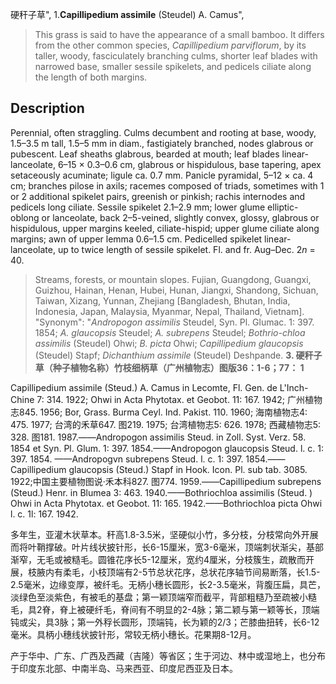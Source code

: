 硬秆子草",
1.**Capillipedium assimile** (Steudel) A. Camus",

> This grass is said to have the appearance of a small bamboo. It differs from the other common species, *Capillipedium parviflorum*, by its taller, woody, fasciculately branching culms, shorter leaf blades with narrowed base, smaller sessile spikelets, and pedicels ciliate along the length of both margins.

## Description
Perennial, often straggling. Culms decumbent and rooting at base, woody, 1.5–3.5 m tall, 1.5–5 mm in diam., fastigiately branched, nodes glabrous or pubescent. Leaf sheaths glabrous, bearded at mouth; leaf blades linear-lanceolate, 6–15 × 0.3–0.6 cm, glabrous or hispidulous, base tapering, apex setaceously acuminate; ligule ca. 0.7 mm. Panicle pyramidal, 5–12 × ca. 4 cm; branches pilose in axils; racemes composed of triads, sometimes with 1 or 2 additional spikelet pairs, greenish or pinkish; rachis internodes and pedicels long ciliate. Sessile spikelet 2.1–2.9 mm; lower glume elliptic-oblong or lanceolate, back 2–5-veined, slightly convex, glossy, glabrous or hispidulous, upper margins keeled, ciliate-hispid; upper glume ciliate along margins; awn of upper lemma 0.6–1.5 cm. Pedicelled spikelet linear-lanceolate, up to twice length of sessile spikelet. Fl. and fr. Aug–Dec. 2*n* = 40.

> Streams, forests, or mountain slopes. Fujian, Guangdong, Guangxi, Guizhou, Hainan, Henan, Hubei, Hunan, Jiangxi, Shandong, Sichuan, Taiwan, Xizang, Yunnan, Zhejiang [Bangladesh, Bhutan, India, Indonesia, Japan, Malaysia, Myanmar, Nepal, Thailand, Vietnam].
  "Synonym": "*Andropogon assimilis* Steudel, Syn. Pl. Glumac. 1: 397. 1854; *A. glaucopsis* Steudel; *A. subrepens* Steudel; *Bothrio-chloa assimilis* (Steudel) Ohwi; *B. picta* Ohwi; *Capillipedium glaucopsis* (Steudel) Stapf; *Dichanthium assimile* (Steudel) Deshpande.
**3. 硬秆子草（种子植物名称）竹枝细柄草（广州植物志）图版36：1-6；77： 1**

Capillipedium assimile (Steud.) A. Camus in Lecomte, Fl. Gen. de L'Inch-Chine 7: 314. 1922; Ohwi in Acta Phytotax. et Geobot. 11: 167. 1942; 广州植物志845. 1956; Bor, Grass. Burma Ceyl. Ind. Pakist. 110. 1960; 海南植物志4: 475. 1977; 台湾的禾草647. 图219. 1975; 台湾植物志5: 626. 1978; 西藏植物志5: 328. 图181. 1987.——Andropogon assimilis Steud. in Zoll. Syst. Verz. 58. 1854 et Syn. Pl. Glum. 1: 397. 1854.——Andropogon glaucopsis Steud. l. c. 1: 397. 1854. ——Andropogvn subrepens Steud. l. c. 1: 397. 1854.——Capillipedium glaucopsis (Steud.) Stapf in Hook. Icon. Pl. sub tab. 3085. 1922;中国主要植物图说·禾本科827. 图774. 1959.——Capillipedium subrepens (Steud.) Henr. in Blumea 3: 463. 1940.——Bothriochloa assimilis (Steud. ) Ohwi in Acta Phytotax. et Geobot. 11: 165. 1942.——Bothriochloa picta Ohwi l. c. 1l: 167. 1942.

多年生，亚灌木状草本。秆高1.8-3.5米，坚硬似小竹，多分枝，分枝常向外开展而将叶鞘撑破。叶片线状披针形，长6-15厘米，宽3-6毫米，顶端刺状渐尖，基部渐窄，无毛或被糙毛。圆锥花序长5-12厘米，宽约4厘米，分枝簇生，疏散而开展，枝腋内有柔毛，小枝顶端有2-5节总状花序，总状花序轴节间易断落，长1.5-2.5毫米，边缘变厚，被纤毛。无柄小穗长圆形，长2-3.5毫米，背腹压扁，具芒，淡绿色至淡紫色，有被毛的基盘；第一颖顶端窄而截平，背部粗糙乃至疏被小糙毛，具2脊，脊上被硬纤毛，脊间有不明显的2-4脉；第二颖与第一颖等长，顶端钝或尖，具3脉；第一外稃长圆形，顶端钝，长为颖的2/3；芒膝曲扭转，长6-12毫米。具柄小穗线状披针形，常较无柄小穗长。花果期8-12月。

产于华中、广东、广西及西藏（吉隆）等省区；生于河边、林中或湿地上，也分布于印度东北部、中南半岛、马来西亚、印度尼西亚及日本。
